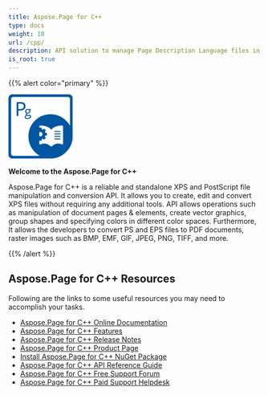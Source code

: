 ```yaml
---
title: Aspose.Page for C++
type: docs
weight: 10
url: /cpp/
description: API solution to manage Page Description Language files in C++. It Provides you with rich functionality and supports XPS, PS and EPS formats.
is_root: true
---
```


{{% alert color="primary" %}}

**![todo:image_alt_text](home_1)**

**Welcome to the Aspose.Page for C++**

Aspose.Page for C++ is a reliable and standalone XPS and PostScript file manipulation and conversion API. It allows you to create, edit and convert XPS files without requiring any additional tools. API allows operations such as manipulation of document pages & elements, create vector graphics, group shapes and specifying colors in different color spaces. Furthermore, It allows the developers to convert PS and EPS files to PDF documents, raster images such as BMP, EMF, GIF, JPEG, PNG, TIFF, and more.

{{% /alert %}}
## **Aspose.Page for C++ Resources**
Following are the links to some useful resources you may need to accomplish your tasks.

- [Aspose.Page for C++ Online Documentation](/page/cpp/)
- [Aspose.Page for C++ Features](/page/cpp/features-list/)
- [Aspose.Page for C++ Release Notes](/page/cpp/release-notes/)
- [Aspose.Page for C++ Product Page](https://products.aspose.com/page/cpp)
- [Install Aspose.Page for C++ NuGet Package](https://www.nuget.org/packages/Aspose.Page.Cpp/)
- [Aspose.Page for C++ API Reference Guide](https://apireference.aspose.com/cpp/page)
- [Aspose.Page for C++ Free Support Forum](https://forum.aspose.com/c/page/39)
- [Aspose.Page for C++ Paid Support Helpdesk](https://helpdesk.aspose.com/)
